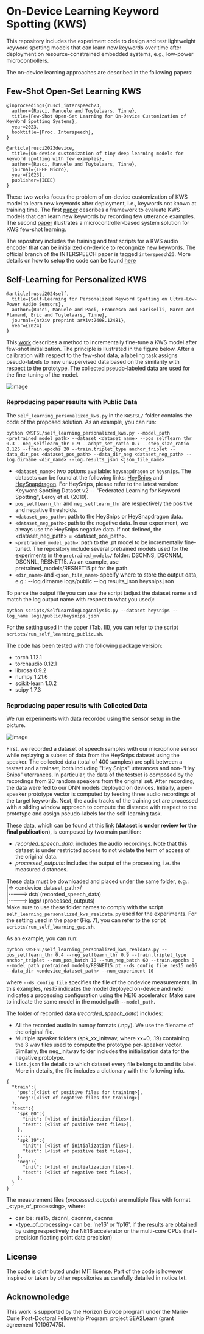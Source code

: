 # On-Device Learning Keyword Spotting (KWS)

This repository includes the experiment code to design and test lightweight keyword spotting models that can learn new keywords over time after deployment on resource-constrained embedded systems, e.g., low-power microcontrollers.

The on-device learning approaches are described in the following papers:

## Few-Shot Open-Set Learning KWS

```
@inproceedings{rusci_interspeech23,
  author={Rusci, Manuele and Tuytelaars, Tinne},
  title={Few-Shot Open-Set Learning for On-Device Customization of KeyWord Spotting Systems},
  year=2023,
  booktitle={Proc. Interspeech},
}
```
```
@article{rusci2023device,
  title={On-device customization of tiny deep learning models for keyword spotting with few examples},
  author={Rusci, Manuele and Tuytelaars, Tinne},
  journal={IEEE Micro},
  year={2023},
  publisher={IEEE}
}
```
These two works focus the problem of on-device customization of KWS model to learn new keywords after deployment, i.e., keywords not known at training time.
The first [paper](https://www.isca-archive.org/interspeech_2023/rusci23_interspeech.pdf) describes a framework to evaluate KWS models that can learn new keywords by recording few utterance examples.
The second [paper](https://ieeexplore.ieee.org/stamp/stamp.jsp?tp=&arnumber=10241972) illustrates a microcontroller-based system solution for KWS few-shot learning. 

The repository includes the training and test scripts for a KWS audio encoder that can be initialized on-device to recongnize new keywords. 
The official branch of the INTERSPEECH paper is tagged `interspeech23`.
More details on how to setup the code can be found [here](FewShotKWS.md)

## Self-Learning for Personalized KWS
```
@article{rusci2024self,
  title={Self-Learning for Personalized Keyword Spotting on Ultra-Low-Power Audio Sensors},
  author={Rusci, Manuele and Paci, Francesco and Fariselli, Marco and Flamand, Eric and Tuytelaars, Tinne},
  journal={arXiv preprint arXiv:2408.12481},
  year={2024}
}
```
This [work](https://arxiv.org/pdf/2408.12481) describes a method to incrementally fine-tune a KWS model after few-shot initialization. The principle is llustrated in the figure below. After a calibration with respect to the few-shot data, a labeling task assigns pseudo-labels to new unsupervised data based on the similarity with respect to the prototype. The collected pseudo-labeled data are used for the fine-tuning of the model. 

![image](images/selflearningscheme.png)

### Reproducing paper results with Public Data 


The `self_learning_personalized_kws.py` in the `KWSFSL/` folder contains the code of the proposed solution. 
As an example, you can run: 
```
python KWSFSL/self_learning_personalized_kws.py --model_path <pretrained_model_path> --dataset <dataset_name> --pos_selflearn_thr 0.3 --neg_selflearn_thr 0.9 --adapt_set_ratio 0.7 --step_size_ratio 0.125 --train.epochs 20 --train.triplet_type anchor_triplet --data_dir_pos <dataset_pos_path> --data_dir_neg <dataset_neg_path> --log.dirname <dir_name> --log.results_json <json_file_name>
```

* `<dataset_name>`: two options available: `heysnapdragon` or `heysnips`. The datasets can be found at the following links: [HeySnips](https://github.com/sonos/keyword-spotting-research-datasets/tree/master) and [HeySnapdragon](https://developer.qualcomm.com/project/keyword-speech-dataset). For HeySnips, please refer to the latest version: Keyword Spotting Dataset v2 -- "Federated Learning for Keyword Spotting", Leroy et al. (2019).
* `pos_selflearn_thr` and `neg_selflearn_thr` are respectively the positive and negative thresholds. 
* `<dataset_pos_path>`: path to the HeySnips or HeySnapdragon data. 
* `<dataset_neg_path>`: path to the negative data. In our experiment, we always use the HeySnips negative data. If not defined, the  <dataset_neg_path> = <dataset_pos_path>.
* `<pretrained_model_path>`: path to the .pt model to be incrementally fine-tuned. The repository include several pretrained models used for the experiments in the `pretrained_models/` folder: DSCNNS, DSCNNM, DSCNNL, RESNET15. As an example, use pretrained_models/RESNET15.pt for the path. 
* `<dir_name>` and `<json_file_name>` specify where to store the output data, e.g.: --log.dirname logs/public --log.results_json heysnips.json

To parse the output file you can use the script (adjust the dataset name and match the log output name with respect to what you used):
```
python scripts/SelfLearningLogAnalysis.py --dataset heysnips --log_name logs/public/heysnips.json
```
For the setting used in the paper (Tab. III), you can refer to the script `scripts/run_self_learning_public.sh`.

The code has been tested with the following package version:
- torch                1.12.1 
- torchaudio           0.12.1 
- librosa              0.9.2 
- numpy                1.21.6 
- scikit-learn         1.0.2 
- scipy                1.7.3 


### Reproducing paper results with Collected Data
We run experiments with data recorded using the sensor setup in the picture.

![image](images/recording_setup.png)

First, we recorded a dataset of speech samples with our microphone sensor while replaying a subset of data from the HeySnips dataset using the speaker.
The collected data (total of 400 samples) are split between a testset and a trainset, both including "Hey Snips" utterances and non-"Hey Snips" uterrances. 
In particular, the data of the testset is composed by the recordings from 20 random speakers from the original set. 
After recording, the data were fed to our DNN models deployed on devices. 
Initially, a per-speaker prototype vector is computed by feeding three audio recordings of the target keywords. 
Next, the audio tracks of the training set are processed with a sliding window approach to compute the distance with respect to the prototype and assign pseudo-labels for the self-learning task.

These data, which can be found at this [link]() (**dataset is under review for the final publication**), is composed by two main partition:
- *recorded_speech_data*: includes the audio recordings. Note that this dataset is under restricted access to not violate the term of access of the original data.
- *processed_outputs*: includes the output of the processing, i.e. the measured distances.

These data must be downloaded and placed under the same folder, e.g.: \
|-> <ondevice_dataset_path>/ \
|-----> dst/ (recorded_speech_data) \
|-----> logs/ (processed_outputs) \
Make sure to use these folder names to comply with the script `self_learning_personalized_kws_realdata.py` used for the experiments. 
For the setting used in the paper (Fig. 7), you can refer to the script `scripts/run_self_learning_gap.sh`.

As an example, you can run: 
```
python KWSFSL/self_learning_personalized_kws_realdata.py --pos_selflearn_thr 0.4 --neg_selflearn_thr 0.9 --train.triplet_type anchor_triplet --num_pos_batch 10 --num_neg_batch 60 --train.epochs 8 --model_path pretrained_models/RESNET15.pt --ds_config_file res15_ne16 --data_dir <ondevice_dataset_path> --num_experiment 10 
```
where `--ds_config_file` specifies the file of the ondevice measurements. In this examples, _res15_ indicates the model deployed on-device and _ne16_ indicates a processing configuration using the NE16 accelerator. Make sure to indicate the same model in the model path `--model_path`.

The folder of recorded data (*recorded_speech_data*) includes:
- All the recorded audio in numpy formats (.npy). We use the filename of the original file. 
- Multiple speaker folders (spk_xx_initwav, where xx=0,..19) containing the 3 wav files used to compute the prototype per-speaker vector. Similarly, the neg_initwav folder includes the initialization data for the negative prototype. 
- `list.json` file details to which dataset every file belongs to and its label. More in details, the file includes a dictionary with the following info.
```
{ 
  "train":{
    "pos":[<list of positive files for training>],
    "neg":[<list of negative files for training>]
  },
  "test":{
    "spk_00":{
      "init": [<list of initialization files>],
      "test": [<list of positive test files>],
    },
    ....,
    "spk_19":{
      "init": [<list of initialization files>],
      "test": [<list of positive test files>],
    },
    "neg":{
      "init": [<list of initialization files>],
      "test": [<list of negative test files>],
    },
  }
}
```

The measurement files (*processed_outputs*) are multiple files with format <model>_<type_of_processing>, where:
- <model> can be: res15, dscnnl, dscnnm, dscnns
- <type_of_processing> can be: 'ne16' or 'fp16', if the results are obtained by using respectively the NE16 accelerator or the multi-core CPUs (half-precision floating point data precision)



## License
The code is distributed under MIT license. 
Part of the code is however inspired or taken by other repositories as carefully detailed in notice.txt.  


## Acknownoledge
This work is supported by the Horizon Europe program under the Marie-Curie Post-Doctoral Fellowship Program: project SEA2Learn (grant agreement 101067475).